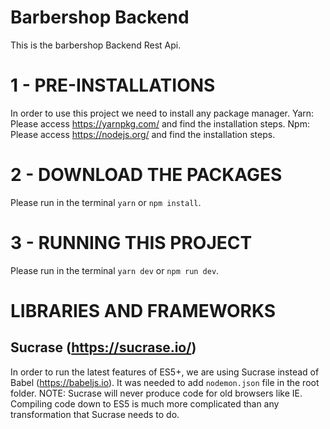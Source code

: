 # Barbershop Backend
This is the barbershop Backend Rest Api.

# 1 - PRE-INSTALLATIONS
In order to use this project we need to install any package manager.
Yarn: Please access https://yarnpkg.com/ and find the installation steps.
Npm: Please access https://nodejs.org/ and find the installation steps.

# 2 - DOWNLOAD THE PACKAGES
Please run in the terminal `yarn` or `npm install`.

# 3 - RUNNING THIS PROJECT
Please run in the terminal `yarn dev` or `npm run dev`.

<!-- # 4 - DEBUGGING THIS PROJECT
Please stop any running process and then run in the terminal `yarn dev:debug` or `npm run dev:debug`. After that, press "Start Debugging". -->


# LIBRARIES AND FRAMEWORKS

## Sucrase (https://sucrase.io/)
In order to run the latest features of ES5+, we are using Sucrase instead of Babel (https://babeljs.io).
It was needed to add `nodemon.json` file in the root folder.
NOTE: Sucrase will never produce code for old browsers like IE. Compiling code down to ES5 is much more complicated than any transformation that Sucrase needs to do.
